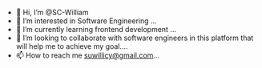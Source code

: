 - 👋 Hi, I’m @SC-William
- 👀 I’m interested in Software Engineering ...
- 🌱 I’m currently learning frontend development ...
- 💞️ I’m looking to collaborate with software engineers in this platform that will help me to achieve my goal....
- 📫 How to reach me suwillicy@gmail.com...

<!---
SC-William/SC-William is a ✨ special ✨ repository because its `README.md` (this file) appears on your GitHub profile.
You can click the Preview link to take a look at your changes.
--->
